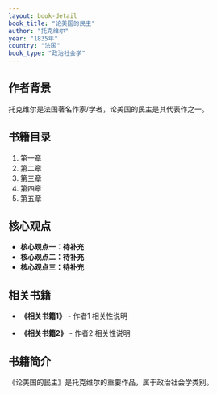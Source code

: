 ```yaml
---
layout: book-detail
book_title: "论美国的民主"
author: "托克维尔"
year: "1835年"
country: "法国"
book_type: "政治社会学"
---
```


## 作者背景

托克维尔是法国著名作家/学者，论美国的民主是其代表作之一。

## 书籍目录

1. 第一章
2. 第二章
3. 第三章
4. 第四章
5. 第五章

## 核心观点

- **核心观点一：待补充**
- **核心观点二：待补充**
- **核心观点三：待补充**

## 相关书籍

- **《相关书籍1》** - 作者1
  相关性说明

- **《相关书籍2》** - 作者2
  相关性说明


## 书籍简介

《论美国的民主》是托克维尔的重要作品，属于政治社会学类别。

